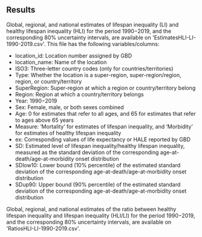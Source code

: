 ## Results

Global, regional, and national estimates of lifespan inequality (LI) and healthy lifespan inequality (HLI) for the period 1990−2019, and the corresponding 80% uncertainty intervals, are available on 'EstimatesHLI-LI-1990-2019.csv'. This file has the following variables/columns:
* location_id: Location number assigned by GBD
* location_name: Name of the location
* ISO3: Three-letter country codes (only for countries/territories)
* Type: Whether the location is a super-region, super-region/region, region, or country/territory
* SuperRegion: Super-region at which a region or country/territory belong
* Region: Region at which a country/territory belongs
* Year: 1990−2019
* Sex: Female, male, or both sexes combined
* Age: 0 for estimates that refer to all ages, and 65 for estimates that refer to ages above 65 years
* Measure: ‘Mortality’ for estimates of lifespan inequality, and ‘Morbidity’ for estimates of healthy lifespan inequality
* ex: Corresponding values of life expectancy or HALE reported by GBD
* SD: Estimated level of lifespan inequality/healthy lifespan inequality, measured as the standard deviation of the corresponding age-at-death/age-at-morbidity onset distribution
* SDlow10: Lower bound (10% percentile) of the estimated standard deviation of the corresponding age-at-death/age-at-morbidity onset distribution
* SDup90: Upper bound (90% percentile) of the estimated standard deviation of the corresponding age-at-death/age-at-morbidity onset distribution

Global, regional, and national estimates of the ratio between healthy lifespan inequality and lifespan inequality (HLI/LI) for the period 1990−2019, and the corresponding 80% uncertainty intervals, are available on 'RatiosHLI-LI-1990-2019.csv'.
